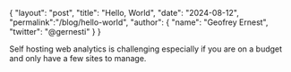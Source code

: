 {
    "layout": "post",
    "title": "Hello, World",
    "date": "2024-08-12",
    "permalink":"/blog/hello-world",
    "author": {
        "name": "Geofrey Ernest",
        "twitter": "@gernesti"
    }
}


Self hosting web analytics is challenging especially if you are on a budget and 
only have a few sites to manage.